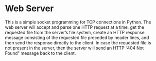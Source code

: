 Web Server
=======
This is a simple socket programming for TCP connections in Python. The web server will accept and parse one HTTP request at a time, get the requested file from the server’s file system, create an HTTP response message consisting of the requested file preceded by header lines, and then send the response directly to the client. In case the requested file is not present in the server, then the server will send an HTTP “404 Not Found” message back to the client. 
